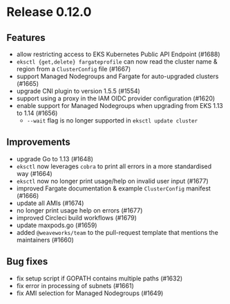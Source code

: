 # Release 0.12.0

## Features

- allow restricting access to EKS Kubernetes Public API Endpoint (#1688)
- `eksctl {get,delete} fargateprofile` can now read the cluster name & region from a `ClusterConfig` file (#1667)
- support Managed Nodegroups and Fargate for auto-upgraded clusters (#1665)
- upgrade CNI plugin to version 1.5.5 (#1554)
- support using a proxy in the IAM OIDC provider configuration (#1620)
- enable support for Managed Nodegroups when upgrading from EKS 1.13 to 1.14 (#1656)
  - `--wait` flag is no longer supported in `eksctl update cluster`

## Improvements

- upgrade Go to 1.13 (#1648)
- `eksctl` now leverages `cobra` to print all errors in a more standardised way (#1664)
- `eksctl` now no longer print usage/help on invalid user input (#1677)
- improved Fargate documentation & example `ClusterConfig` manifest (#1666)
- update all AMIs (#1674) 
- no longer print usage help on errors (#1677)
- improved Circleci build workflows (#1679)
- update maxpods.go (#1659)
- added `@weaveworks/team` to the pull-request template that mentions the maintainers (#1660)

## Bug fixes

- fix setup script if GOPATH contains multiple paths (#1632)
- fix error in processing of subnets (#1661)
- fix AMI selection for Managed Nodegroups (#1649)
